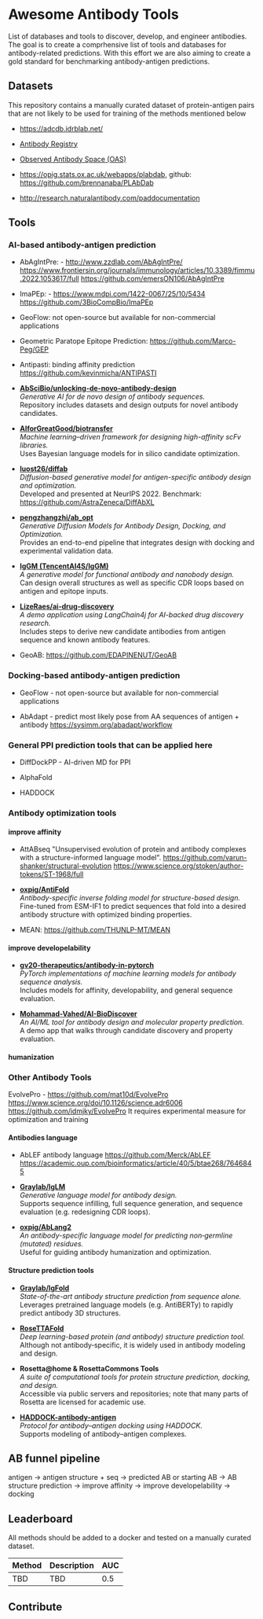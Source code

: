 # Awesome Antibody Tools
List of databases and tools to discover, develop, and engineer antibodies.
The goal is to create a comprhensive list of tools and databases for antibody-related predictions. With this effort we are also aiming to create a gold standard for benchmarking antibody-antigen predictions.

## Datasets
This repository contains a manually curated dataset of protein-antigen pairs that are not likely to be used for training of the methods mentioned below

- https://adcdb.idrblab.net/

- [Antibody Registry](https://antibodyregistry.org/)  

- [Observed Antibody Space (OAS)](http://opig.stats.ox.ac.uk/webapps/oas/)

- https://opig.stats.ox.ac.uk/webapps/plabdab, github: https://github.com/brennanaba/PLAbDab

- http://research.naturalantibody.com/paddocumentation


## Tools

### AI-based antibody-antigen prediction
- AbAgIntPre: - http://www.zzdlab.com/AbAgIntPre/ https://www.frontiersin.org/journals/immunology/articles/10.3389/fimmu.2022.1053617/full https://github.com/emersON106/AbAgIntPre
  
- ImaPEp: - https://www.mdpi.com/1422-0067/25/10/5434 https://github.com/3BioCompBio/ImaPEp

- GeoFlow: not open-source but available for non-commercial applications

- Geometric Paratope Epitope Prediction: https://github.com/Marco-Peg/GEP

- Antipasti: binding affinity prediction https://github.com/kevinmicha/ANTIPASTI

- **[AbSciBio/unlocking-de-novo-antibody-design](https://github.com/AbSciBio/unlocking-de-novo-antibody-design)**  
  *Generative AI for de novo design of antibody sequences.*  
  Repository includes datasets and design outputs for novel antibody candidates.

- **[AIforGreatGood/biotransfer](https://github.com/AIforGreatGood/biotransfer)**  
  *Machine learning–driven framework for designing high-affinity scFv libraries.*  
  Uses Bayesian language models for in silico candidate optimization.

- **[luost26/diffab](https://github.com/luost26/diffab)**  
  *Diffusion-based generative model for antigen-specific antibody design and optimization.*  
  Developed and presented at NeurIPS 2022.
  Benchmark: https://github.com/AstraZeneca/DiffAbXL

- **[pengzhangzhi/ab_opt](https://github.com/pengzhangzhi/ab_opt)**  
  *Generative Diffusion Models for Antibody Design, Docking, and Optimization.*  
  Provides an end-to-end pipeline that integrates design with docking and experimental validation data.

- **[IgGM (TencentAI4S/IgGM)](https://github.com/TencentAI4S/IgGM)**  
  *A generative model for functional antibody and nanobody design.*  
  Can design overall structures as well as specific CDR loops based on antigen and epitope inputs.

- **[LizeRaes/ai-drug-discovery](https://github.com/LizeRaes/ai-drug-discovery)**  
  *A demo application using LangChain4j for AI-backed drug discovery research.*  
  Includes steps to derive new candidate antibodies from antigen sequence and known antibody features.

- GeoAB: https://github.com/EDAPINENUT/GeoAB


### Docking-based antibody-antigen prediction
- GeoFlow - not open-source but available for non-commercial applications

- AbAdapt - predict most likely pose from AA sequences of antigen + antibody https://sysimm.org/abadapt/workflow

### General PPI prediction tools that can be applied here

- DiffDockPP - AI-driven MD for PPI

- AlphaFold

- HADDOCK



### Antibody optimization tools
#### improve affinity
- AttABseq
"Unsupervised evolution of protein and antibody complexes with a structure-informed language model". https://github.com/varun-shanker/structural-evolution https://www.science.org/stoken/author-tokens/ST-1968/full

- **[oxpig/AntiFold](https://github.com/oxpig/AntiFold)**  
  *Antibody-specific inverse folding model for structure-based design.*  
  Fine-tuned from ESM-IF1 to predict sequences that fold into a desired antibody structure with optimized binding properties.

- MEAN: https://github.com/THUNLP-MT/MEAN


#### improve developelability

- **[gv20-therapeutics/antibody-in-pytorch](https://github.com/gv20-therapeutics/antibody-in-pytorch)**  
  *PyTorch implementations of machine learning models for antibody sequence analysis.*  
  Includes models for affinity, developability, and general sequence evaluation.

- **[Mohammad-Vahed/AI-BioDiscover](https://github.com/Mohammad-Vahed/AI-BioDiscover)**  
  *An AI/ML tool for antibody design and molecular property prediction.*  
  A demo app that walks through candidate discovery and property evaluation.

#### humanization


### Other Antibody Tools
EvolvePro - https://github.com/mat10d/EvolvePro https://www.science.org/doi/10.1126/science.adr6006 https://github.com/idmjky/EvolvePro
It requires experimental measure for optimization and training

#### Antibodies language
- AbLEF antibody language https://github.com/Merck/AbLEF https://academic.oup.com/bioinformatics/article/40/5/btae268/7646845

- **[Graylab/IgLM](https://github.com/Graylab/IgLM)**  
  *Generative language model for antibody design.*  
  Supports sequence infilling, full sequence generation, and sequence evaluation (e.g. redesigning CDR loops).

- **[oxpig/AbLang2](https://github.com/oxpig/AbLang2)**  
  *An antibody-specific language model for predicting non‑germline (mutated) residues.*  
  Useful for guiding antibody humanization and optimization.

#### Structure prediction tools

- **[Graylab/IgFold](https://github.com/Graylab/IgFold)**  
  *State-of-the-art antibody structure prediction from sequence alone.*  
  Leverages pretrained language models (e.g. AntiBERTy) to rapidly predict antibody 3D structures.

- **[RoseTTAFold](https://github.com/RosettaCommons/RoseTTAFold)**  
  *Deep learning-based protein (and antibody) structure prediction tool.*  
  Although not antibody‑specific, it is widely used in antibody modeling and design.

- **Rosetta@home & RosettaCommons Tools**  
  *A suite of computational tools for protein structure prediction, docking, and design.*  
  Accessible via public servers and repositories; note that many parts of Rosetta are licensed for academic use.

- **[HADDOCK-antibody-antigen](https://github.com/haddocking/HADDOCK-antibody-antigen)**  
  *Protocol for antibody–antigen docking using HADDOCK.*  
  Supports modeling of antibody–antigen complexes.


## AB funnel pipeline

antigen -> antigen structure + seq -> predicted AB or starting AB -> AB structure prediction  -> improve affinity -> improve developelability -> docking


## Leaderboard

All methods should be added to a docker and tested on a manually curated dataset.

|Method|Description|AUC|
|------|-----------|---|
|TBD|TBD|0.5|


## Contribute


